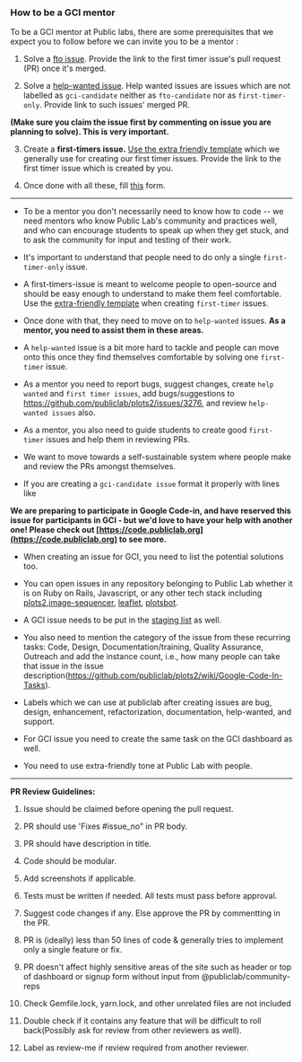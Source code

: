 ### How to be a GCI mentor

To be a GCI mentor at Public labs, there are some prerequisites that we expect you to follow before we can invite you to be a mentor :

1. Solve a [fto issue](https://code.publiclab.org/). Provide the link to the first timer issue's pull request (PR) once it's merged.

2. Solve a [help-wanted issue](https://github.com/publiclab/plots2/labels/help-wanted). Help wanted issues are issues which are not labelled as `gci-candidate` neither as `fto-candidate` nor as `first-timer-only`. Provide link to such issues' merged PR.

**(Make sure you claim the issue first by commenting on issue you are planning to solve). This is very important.**

3. Create a **first-timers issue.** [Use the extra friendly template](https://publiclab.org/notes/warren/10-31-2016/create-a-welcoming-first-timers-only-issue-to-invite-new-software-contributors) which we generally use for creating our first timer issues. Provide the link to the first timer issue which is created by you.

4. Once done with all these, fill [this](https://docs.google.com/forms/d/e/1FAIpQLScSBS-ddZN2H-lviUJbKlbV2VwP21fdIutXOCBzigRhmXJybw/viewform?usp=sf_link) form.
<hr>

* To be a mentor you don't necessarily need to know how to code -- we need mentors who know Public Lab's community and practices well, and who can encourage students to speak up when they get stuck, and to ask the community for input and testing of their work.

* It's important to understand that people need to do only a single `first-timer-only` issue.

* A first-timers-issue is meant to welcome people to open-source and should be easy enough to understand to make them feel comfortable. Use the [extra-friendly template](https://publiclab.org/n/13667) when creating `first-timer` issues.

* Once done with that, they need to move on to `help-wanted` issues. **As a mentor, you need to assist them in these areas.**

* A `help-wanted` issue is a bit more hard to tackle and people can move onto this once they find themselves comfortable by solving one `first-timer` issue. 

* As a mentor you need to report bugs, suggest changes, create ``help wanted`` and ``first timer issues``, add bugs/suggestions to https://github.com/publiclab/plots2/issues/3276, and review ``help-wanted issues`` also.

* As a mentor, you also need to guide students to create good `first-timer` issues and help them in reviewing PRs.

* We want to move towards a self-sustainable system where people make and review the PRs amongst themselves.

* If you are creating a `gci-candidate issue` format it properly with
lines like

**We are preparing to participate in Google Code-in, and have reserved this issue for participants in GCI - but we'd love to have your help with another one! Please check out [https://code.publiclab.org](https://code.publiclab.org) to see more.**

* When creating an issue for GCI, you need to list the potential solutions too.

* You can open issues in any repository belonging to Public Lab whether it is on Ruby on Rails, Javascript, or any other tech stack including [plots2](https://github.com/publiclab/plots2),[image-sequencer](https://github.com/publiclab/image-sequencer), [leaflet](https://github.com/publiclab?utf8=%E2%9C%93&q=leaflet&type=&language=), [plotsbot](https://github.com/publiclab/plotsbot).

* A GCI issue needs to be put in the [staging list](https://github.com/publiclab/plots2/issues/3276) as well.

* You also need to mention the category of the issue from these recurring tasks: Code, Design, Documentation/training, Quality Assurance, Outreach and add the instance count, i.e., how many people can take that issue in the issue description(https://github.com/publiclab/plots2/wiki/Google-Code-In-Tasks).

* Labels which we can use at publiclab after creating issues are bug, design, enhancement, refactorization, documentation, help-wanted, and support.

* For GCI issue you need to create the same task on the GCI dashboard as well.

* You need to use extra-friendly tone at Public Lab with people.
<hr>

**PR Review Guidelines:**

1. Issue should be claimed before opening the pull request.

2. PR should use 'Fixes #issue_no" in PR body.

3. PR should have description in title.

4. Code should be modular.

5. Add screenshots if applicable.

6. Tests must be written if needed. All tests must pass before approval.

7. Suggest code changes if any. Else approve the PR by commentting in the PR.

8. PR is (ideally) less than 50 lines of code & generally tries to implement only a single feature or fix.

9. PR doesn't affect highly sensitive areas of the site such as header or top of dashboard or signup form without input from @publiclab/community-reps

10. Check Gemfile.lock, yarn.lock, and other unrelated files are not included

11. Double check if it contains any feature that will be difficult to roll back(Possibly ask for review from other reviewers as well).

12. Label as review-me if review required from another reviewer.
